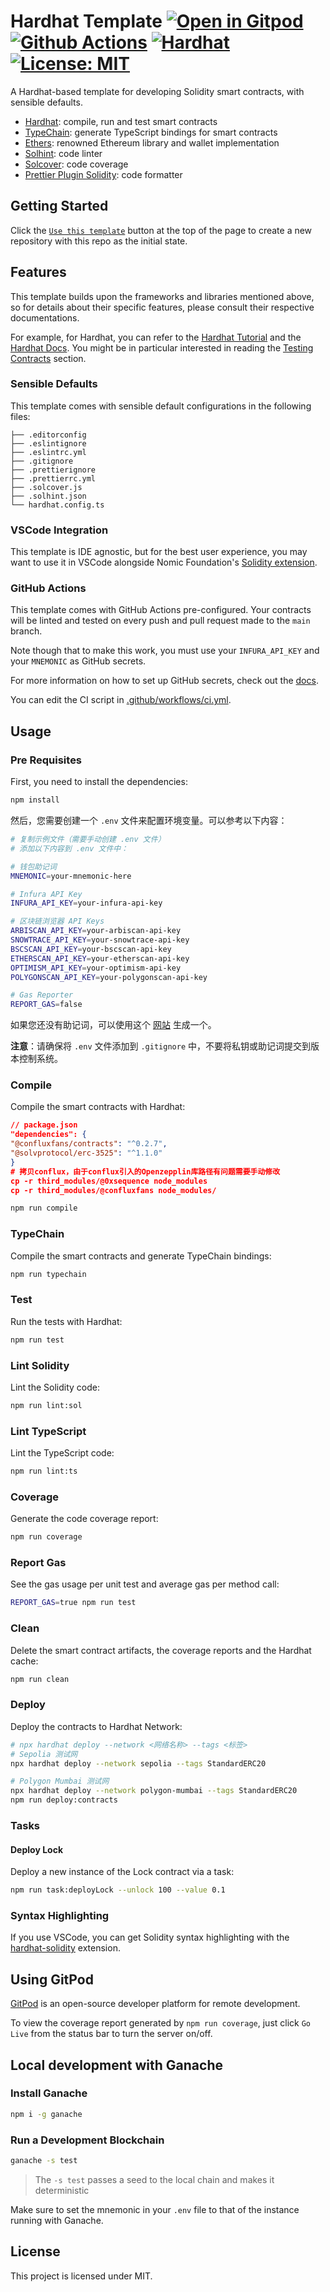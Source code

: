 # Hardhat Template [![Open in Gitpod][gitpod-badge]][gitpod] [![Github Actions][gha-badge]][gha] [![Hardhat][hardhat-badge]][hardhat] [![License: MIT][license-badge]][license]

[gitpod]: https://gitpod.io/#https://github.com/paulrberg/hardhat-template
[gitpod-badge]: https://img.shields.io/badge/Gitpod-Open%20in%20Gitpod-FFB45B?logo=gitpod
[gha]: https://github.com/paulrberg/hardhat-template/actions
[gha-badge]: https://github.com/paulrberg/hardhat-template/actions/workflows/ci.yml/badge.svg
[hardhat]: https://hardhat.org/
[hardhat-badge]: https://img.shields.io/badge/Built%20with-Hardhat-FFDB1C.svg
[license]: https://opensource.org/licenses/MIT
[license-badge]: https://img.shields.io/badge/License-MIT-blue.svg

A Hardhat-based template for developing Solidity smart contracts, with sensible defaults.

- [Hardhat](https://github.com/nomiclabs/hardhat): compile, run and test smart contracts
- [TypeChain](https://github.com/ethereum-ts/TypeChain): generate TypeScript bindings for smart contracts
- [Ethers](https://github.com/ethers-io/ethers.js/): renowned Ethereum library and wallet implementation
- [Solhint](https://github.com/protofire/solhint): code linter
- [Solcover](https://github.com/sc-forks/solidity-coverage): code coverage
- [Prettier Plugin Solidity](https://github.com/prettier-solidity/prettier-plugin-solidity): code formatter

## Getting Started

Click the [`Use this template`](https://github.com/paulrberg/hardhat-template/generate) button at the top of the page to
create a new repository with this repo as the initial state.

## Features

This template builds upon the frameworks and libraries mentioned above, so for details about their specific features,
please consult their respective documentations.

For example, for Hardhat, you can refer to the [Hardhat Tutorial](https://hardhat.org/tutorial) and the
[Hardhat Docs](https://hardhat.org/docs). You might be in particular interested in reading the
[Testing Contracts](https://hardhat.org/tutorial/testing-contracts) section.

### Sensible Defaults

This template comes with sensible default configurations in the following files:

```text
├── .editorconfig
├── .eslintignore
├── .eslintrc.yml
├── .gitignore
├── .prettierignore
├── .prettierrc.yml
├── .solcover.js
├── .solhint.json
└── hardhat.config.ts
```

### VSCode Integration

This template is IDE agnostic, but for the best user experience, you may want to use it in VSCode alongside Nomic
Foundation's [Solidity extension](https://marketplace.visualstudio.com/items?itemName=NomicFoundation.hardhat-solidity).

### GitHub Actions

This template comes with GitHub Actions pre-configured. Your contracts will be linted and tested on every push and pull
request made to the `main` branch.

Note though that to make this work, you must use your `INFURA_API_KEY` and your `MNEMONIC` as GitHub secrets.

For more information on how to set up GitHub secrets, check out the
[docs](https://docs.github.com/en/actions/security-guides/using-secrets-in-github-actions).

You can edit the CI script in [.github/workflows/ci.yml](./.github/workflows/ci.yml).

## Usage

### Pre Requisites

First, you need to install the dependencies:

```sh
npm install
```

然后，您需要创建一个 `.env` 文件来配置环境变量。可以参考以下内容：

```sh
# 复制示例文件（需要手动创建 .env 文件）
# 添加以下内容到 .env 文件中：

# 钱包助记词
MNEMONIC=your-mnemonic-here

# Infura API Key
INFURA_API_KEY=your-infura-api-key

# 区块链浏览器 API Keys
ARBISCAN_API_KEY=your-arbiscan-api-key
SNOWTRACE_API_KEY=your-snowtrace-api-key
BSCSCAN_API_KEY=your-bscscan-api-key
ETHERSCAN_API_KEY=your-etherscan-api-key
OPTIMISM_API_KEY=your-optimism-api-key
POLYGONSCAN_API_KEY=your-polygonscan-api-key

# Gas Reporter
REPORT_GAS=false

```

如果您还没有助记词，可以使用这个 [网站](https://iancoleman.io/bip39/) 生成一个。

**注意**：请确保将 `.env` 文件添加到 `.gitignore` 中，不要将私钥或助记词提交到版本控制系统。

### Compile

Compile the smart contracts with Hardhat:

```json
// package.json
"dependencies": {
"@confluxfans/contracts": "^0.2.7",
"@solvprotocol/erc-3525": "^1.1.0"
}
# 拷贝conflux，由于conflux引入的Openzepplin库路径有问题需要手动修改
cp -r third_modules/@0xsequence node_modules
cp -r third_modules/@confluxfans node_modules/
```

```sh
npm run compile
```

### TypeChain

Compile the smart contracts and generate TypeChain bindings:

```sh
npm run typechain
```

### Test

Run the tests with Hardhat:

```sh
npm run test
```

### Lint Solidity

Lint the Solidity code:

```sh
npm run lint:sol
```

### Lint TypeScript

Lint the TypeScript code:

```sh
npm run lint:ts
```

### Coverage

Generate the code coverage report:

```sh
npm run coverage
```

### Report Gas

See the gas usage per unit test and average gas per method call:

```sh
REPORT_GAS=true npm run test
```

### Clean

Delete the smart contract artifacts, the coverage reports and the Hardhat cache:

```sh
npm run clean
```

### Deploy

Deploy the contracts to Hardhat Network:

```sh
# npx hardhat deploy --network <网络名称> --tags <标签>
# Sepolia 测试网
npx hardhat deploy --network sepolia --tags StandardERC20

# Polygon Mumbai 测试网
npx hardhat deploy --network polygon-mumbai --tags StandardERC20
npm run deploy:contracts
```

### Tasks

#### Deploy Lock

Deploy a new instance of the Lock contract via a task:

```sh
npm run task:deployLock --unlock 100 --value 0.1
```

### Syntax Highlighting

If you use VSCode, you can get Solidity syntax highlighting with the
[hardhat-solidity](https://marketplace.visualstudio.com/items?itemName=NomicFoundation.hardhat-solidity) extension.

## Using GitPod

[GitPod](https://www.gitpod.io/) is an open-source developer platform for remote development.

To view the coverage report generated by `npm run coverage`, just click `Go Live` from the status bar to turn the server
on/off.

## Local development with Ganache

### Install Ganache

```sh
npm i -g ganache
```

### Run a Development Blockchain

```sh
ganache -s test
```

> The `-s test` passes a seed to the local chain and makes it deterministic

Make sure to set the mnemonic in your `.env` file to that of the instance running with Ganache.

## License

This project is licensed under MIT.
